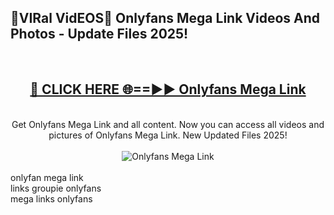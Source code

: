 <h2>🔴VIRal VidEOS🔴 Onlyfans Mega Link Videos And Photos - Update Files 2025!</h2>
<br>
<div align="center">
<h2><a href="https://virallinks.top/odZfE0" rel="nofollow">🔴 CLICK HERE 🌐==►► Onlyfans Mega Link</a></h2>
<br>
Get Onlyfans Mega Link and all content. Now you can access all videos and pictures of Onlyfans Mega Link. New Updated Files 2025!
<br>
<br>
<a href="https://virallinks.top/odZfE0" rel="nofollow" data-target="animated-image.originalLink"><img src="https://i.imgur.com/dJHk4Zq.gif)" alt="Onlyfans Mega Link" style="max-width: 100%; display: inline-block;" data-target="animated-image.originalImage"></a>
</div>
<br>
onlyfan mega link<br>
links groupie onlyfans<br>
mega links onlyfans